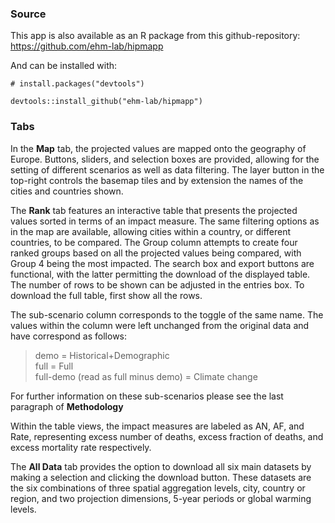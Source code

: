 ### Source

This app is also available as an R package from this github-repository: <https://github.com/ehm-lab/hipmapp>

And can be installed with:

`# install.packages("devtools")`

`devtools::install_github("ehm-lab/hipmapp")`

### Tabs

In the **Map** tab, the projected values are mapped onto the geography of Europe. Buttons, sliders, and selection boxes are provided, allowing for the setting of different scenarios as well as data filtering. The layer button in the top-right controls the basemap tiles and by extension the names of the cities and countries shown.

The **Rank** tab features an interactive table that presents the projected values sorted in terms of an impact measure. The same filtering options as in the map are available, allowing cities within a country, or different countries, to be compared. The Group column attempts to create four ranked groups based on all the projected values being compared, with Group 4 being the most impacted. The search box and export buttons are functional, with the latter permitting the download of the displayed table. The number of rows to be shown can be adjusted in the entries box. To download the full table, first show all the rows.

The sub-scenario column corresponds to the toggle of the same name. The values within the column were left unchanged from the original data and have correspond as follows:

> demo = Historical+Demographic\
> full = Full\
> full-demo (read as full minus demo) = Climate change

For further information on these sub-scenarios please see the last paragraph of **Methodology**

Within the table views, the impact measures are labeled as AN, AF, and Rate, representing excess number of deaths, excess fraction of deaths, and excess mortality rate respectively.

The **All Data** tab provides the option to download all six main datasets by making a selection and clicking the download button. These datasets are the six combinations of three spatial aggregation levels, city, country or region, and two projection dimensions, 5-year periods or global warming levels.
